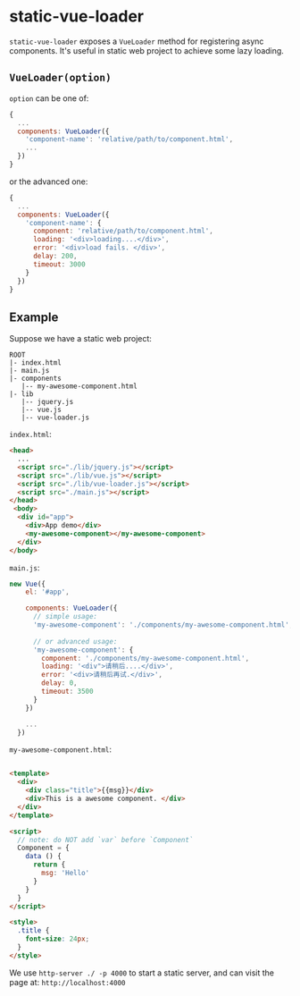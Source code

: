 # static-vue-loader


`static-vue-loader` exposes a `VueLoader` method for registering async components. It's useful in static web project to achieve some lazy loading.


## `VueLoader(option)`

`option` can be one of:

```js
{
  ...
  components: VueLoader({
    'component-name': 'relative/path/to/component.html',
    ...
  })
}

```
or the advanced one:
```js
{
  ...
  components: VueLoader({
    'component-name': {
      component: 'relative/path/to/component.html',
      loading: '<div>loading....</div>',
      error: '<div>load fails. </div>',
      delay: 200,
      timeout: 3000
    }
  })
}

```

## Example

Suppose we have a static web project: 

```
ROOT
|- index.html
|- main.js
|- components
   |-- my-awesome-component.html
|- lib
   |-- jquery.js
   |-- vue.js
   |-- vue-loader.js
```

`index.html`:

```html
<head>
  ...
  <script src="./lib/jquery.js"></script>
  <script src="./lib/vue.js"></script>
  <script src="./lib/vue-loader.js"></script>
  <script src="./main.js"></script>
</head>
 <body>
  <div id="app">
    <div>App demo</div>
    <my-awesome-component></my-awesome-component>
  </div>
</body>

```

`main.js`:

```js
new Vue({
    el: '#app',

    components: VueLoader({
      // simple usage:
      'my-awesome-component': './components/my-awesome-component.html',
      
      // or advanced usage: 
      'my-awesome-component': {
        component: './components/my-awesome-component.html',
        loading: '<div">请稍后....</div>',
        error: '<div>请稍后再试.</div>',
        delay: 0,
        timeout: 3500
      }
    })

    ...
  })
```

`my-awesome-component.html`:

```html

<template>
  <div>
    <div class="title">{{msg}}</div>
    <div>This is a awesome component. </div>
  </div>
</template>

<script>
  // note: do NOT add `var` before `Component`
  Component = {
    data () {
      return {
        msg: 'Hello'
      }
    }
  }
</script>

<style>
  .title {
    font-size: 24px;
  }
</style>

```

We use `http-server ./ -p 4000` to start a static server, and can visit the page at: `http://localhost:4000`







